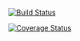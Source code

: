 [![Build Status](https://travis-ci.org/felix557700/playing-with-riotjs.svg?branch=master)](https://travis-ci.org/felix557700/playing-with-riotjs)

[![Coverage Status](https://coveralls.io/repos/github/felix557700/playing-with-riotjs/badge.svg?branch=master)](https://coveralls.io/github/felix557700/playing-with-riotjs?branch=master)